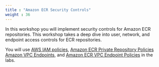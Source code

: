 ```yaml
---
title : "Amazon ECR Security Controls"
weight : 36
---
```


In this workshop you will implement security controls for Amazon ECR repositories. This workshop takes a deep dive into user, network, and endpoint access controls for ECR repositories.

You will use [AWS IAM policies](https://docs.aws.amazon.com/IAM/latest/UserGuide/access_policies.html), [Amazon ECR Private Repository Policies](https://docs.aws.amazon.com/AmazonECR/latest/userguide/repository-policies.html) [Amazon VPC Endpoints](https://docs.aws.amazon.com/AmazonECR/latest/userguide/vpc-endpoints.html), and [Amazon ECR VPC Endpoint Policies](https://docs.aws.amazon.com/AmazonECR/latest/userguide/vpc-endpoints.html#ecr-vpc-endpoint-policy) in the labs.
